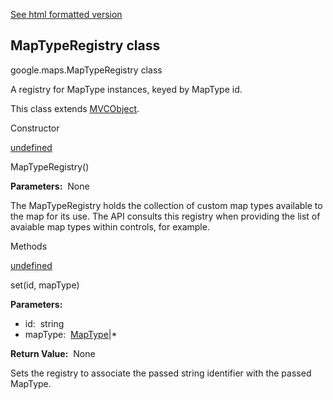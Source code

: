 [See html formatted version](https://huasofoundries.github.io/google-maps-documentation/MapTypeRegistry.html)

MapTypeRegistry class
---------------------

google.maps.MapTypeRegistry class

A registry for MapType instances, keyed by MapType id.

This class extends [MVCObject](/maps/documentation/javascript/reference/3.40/event#MVCObject).

Constructor

[undefined](#MapTypeRegistry.constructor)

MapTypeRegistry()

**Parameters:**  None

The MapTypeRegistry holds the collection of custom map types available to the map for its use. The API consults this registry when providing the list of avaiable map types within controls, for example.

Methods

[undefined](#MapTypeRegistry.set)

set(id, mapType)

**Parameters:** 

*   id:  string
*   mapType:  [MapType](/maps/documentation/javascript/reference/3.40/image-overlay#MapType)|\*

**Return Value:**  None

Sets the registry to associate the passed string identifier with the passed MapType.